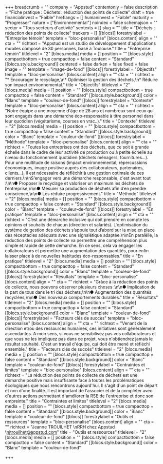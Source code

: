 +++
breadcrumb = ""
company = "Appstud"
contentonly = false
description = "Fiche pratique : Déchets : réduction des points de collecte"
draft = true
financialinvest = "Faible"
hreflangs = []
humaninvest = "Faible"
maturity = "Progresser"
nature = ["Environnemental"]
noindex = false
schemajson = ""
sector = "Tous secteurs d'activité"
seotexts = []
slug = ""
title = "Déchets : réduction des points de collecte"
trackers = []
[[blocs]]
forestrylabel = "Entreprise témoin"
template = "bloc-personalise"
[blocs.content]
align = ""
cta = ""
richtext = "Appstud est un studio de développement d'applications mobiles composé de 30 personnes, basé à Toulouse."
title = "Entreprise témoin"
titlelevel = "2"
[blocs.media]
media = []
position = ""
[blocs.style]
compactbottom = true
compacttop = false
content = "Standard"
[[blocs.style.background]]
centered = false
darken = false
fixed = false
image = ""
template = "image-de-fond"
[[blocs]]
forestrylabel = "Objectifs"
template = "bloc-personalise"
[blocs.content]
align = ""
cta = ""
richtext = "* Encourager le recyclage,\n* Optimiser la gestion des déchets,\n* Réduire son impact environnemental."
title = "Objectifs"
titlelevel = "2"
[blocs.media]
media = []
position = ""
[blocs.style]
compactbottom = true
compacttop = false
content = "Standard"
[[blocs.style.background]]
color = "Blanc"
template = "couleur-de-fond"
[[blocs]]
forestrylabel = "Contexte"
template = "bloc-personalise"
[blocs.content]
align = ""
cta = ""
richtext = "Notre équipe a une moyenne d'âge de 28 ans et nombreux sont ceux qui sont engagés dans une démarche éco-responsable à titre personnel dans leur quotidien (végétarisme, courses en vrac..)."
title = "Contexte"
titlelevel = "2"
[blocs.media]
media = []
position = ""
[blocs.style]
compactbottom = true
compacttop = false
content = "Standard"
[[blocs.style.background]]
color = "Blanc"
template = "couleur-de-fond"
[[blocs]]
forestrylabel = "Méthode"
template = "bloc-personalise"
[blocs.content]
align = ""
cta = ""
richtext = "Toutes les entreprises ont des déchets, que ce soit à grande échelle dans le cadre de leur activité de production ou à petite échelle au niveau du fonctionnement quotidien (déchets ménagers, fournitures...). Pour une multitude de raisons (impact environnemental, répercussions économiques, image positive auprès des collaborateurs, partenaires, clients...), il est nécessaire de réfléchir à une gestion optimale de ces derniers.\n\nS'engager vers une démarche responsable, c'est avant tout :\n\n● Proposer le recyclage et valoriser un maximum les déchets de l’entreprise,\n\n● Mesurer sa production de déchets afin d’en prendre conscience,\n\n● Les réduire progressivement."
title = "Méthode"
titlelevel = "2"
[blocs.media]
media = []
position = ""
[blocs.style]
compactbottom = true
compacttop = false
content = "Standard"
[[blocs.style.background]]
color = "Blanc"
template = "couleur-de-fond"
[[blocs]]
forestrylabel = "En pratique"
template = "bloc-personalise"
[blocs.content]
align = ""
cta = ""
richtext = "C’est une démarche inclusive qui doit prendre en compte les opinions et souhaits de chacun (direction et salariés). L'optimisation du système de gestion des déchets s’appuie tout d’abord sur la mise en place des réceptacles adéquats avec une signalétique adaptée.\n\nEn paralèlle, la réduction des points de collecte va permettre une compréhension plus simple et rapide de cette démarche. En ce sens, cela va engager les collaborateurs et permettre une augmentation des quantités, pour enfin laisser place à de nouvelles habitudes éco-responsables."
title = "En pratique"
titlelevel = "2"
[blocs.media]
media = []
position = ""
[blocs.style]
compactbottom = true
compacttop = false
content = "Standard"
[[blocs.style.background]]
color = "Blanc"
template = "couleur-de-fond"
[[blocs]]
forestrylabel = "Résultats"
template = "bloc-personalise"
[blocs.content]
align = ""
cta = ""
richtext = "Grâce à la réduction des points de collecte, nous pouvons observer plusieurs choses :\n\n● Implication de la part de tous dans le tri des déchets,\n\n● Augmentation des quantités recyclées,\n\n● Des nouveaux comportements durables."
title = "Résultats"
titlelevel = "2"
[blocs.media]
media = []
position = ""
[blocs.style]
compactbottom = true
compacttop = false
content = "Standard"
[[blocs.style.background]]
color = "Blanc"
template = "couleur-de-fond"
[[blocs]]
forestrylabel = "Facteurs clés de succès"
template = "bloc-personalise"
[blocs.content]
align = ""
cta = ""
richtext = "Venant de la direction et/ou des ressources humaines, ces initiatives sont généralement ascendantes. A mon sens, si vous ne sensibilisez pas vos collaborateurs et que vous ne les impliquez pas dans ce projet, vous n'obtiendrez jamais le résultat souhaité. C'est un travail d'équipe, qui doit être mené et réfléchi ensemble."
title = "Facteurs clés de succès"
titlelevel = "2"
[blocs.media]
media = []
position = ""
[blocs.style]
compactbottom = true
compacttop = false
content = "Standard"
[[blocs.style.background]]
color = "Blanc"
template = "couleur-de-fond"
[[blocs]]
forestrylabel = "Contraintes et limites"
template = "bloc-personalise"
[blocs.content]
align = ""
cta = ""
richtext = "La réduction des points de collecte de déchets est une démarche positive mais insuffisante face à toutes les problématiques écologiques que nous rencontrons aujourd'hui. Il s'agit d'un point de départ et non d'une finalité. Il est important de l'associer et de la compléter avec d'autres actions permettant d'améliorer la RSE de l'entreprise et donc son empreinte."
title = "Contraintes et limites"
titlelevel = "2"
[blocs.media]
media = []
position = ""
[blocs.style]
compactbottom = true
compacttop = false
content = "Standard"
[[blocs.style.background]]
color = "Blanc"
template = "couleur-de-fond"
[[blocs]]
forestrylabel = "Outils et ressources"
template = "bloc-personalise"
[blocs.content]
align = ""
cta = ""
richtext = "Jeanne TROUILHET  \nRRH chez Appstud  \njtrouilhet@appstud.com"
title = "Outils et ressources"
titlelevel = "2"
[blocs.media]
media = []
position = ""
[blocs.style]
compactbottom = false
compacttop = false
content = "Standard"
[[blocs.style.background]]
color = "Blanc"
template = "couleur-de-fond"

+++
